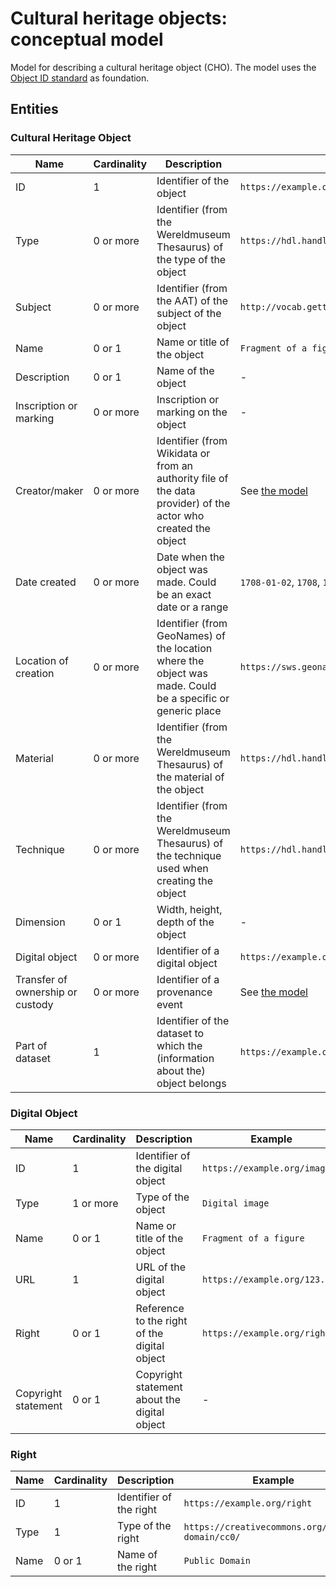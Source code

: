 # Cultural heritage objects: conceptual model

Model for describing a cultural heritage object (CHO). The model uses the [Object ID standard](https://icom.museum/en/resources/standards-guidelines/objectid/) as foundation.

## Entities

### Cultural Heritage Object

|Name|Cardinality|Description|Example|
|-|-|-|-|
|ID|1|Identifier of the object|`https://example.org/object`|
|Type|0 or more|Identifier (from the Wereldmuseum Thesaurus) of the type of the object|`https://hdl.handle.net/20.500.11840/termmaster1397`|
|Subject|0 or more|Identifier (from the AAT) of the subject of the object|`http://vocab.getty.edu/aat/300152441`|
|Name|0 or 1|Name or title of the object|`Fragment of a figure`|
|Description|0 or 1|Name of the object|-|
|Inscription or marking|0 or more|Inscription or marking on the object|-|
|Creator/maker|0 or more|Identifier (from Wikidata or from an authority file of the data provider) of the actor who created the object|See [the model](../actors/conceptual.md)|
|Date created|0 or more|Date when the object was made. Could be an exact date or a range|`1708-01-02`, `1708`, `1700-1800`|
|Location of creation|0 or more|Identifier (from GeoNames) of the location where the object was made. Could be a specific or generic place|`https://sws.geonames.org/1642911/`|
|Material|0 or more|Identifier (from the Wereldmuseum Thesaurus) of the material of the object|`https://hdl.handle.net/20.500.11840/termmaster26637`|
|Technique|0 or more|Identifier (from the Wereldmuseum Thesaurus) of the technique used when creating the object|`https://hdl.handle.net/20.500.11840/termmaster26171`|
|Dimension|0 or 1|Width, height, depth of the object|-|
|Digital object|0 or more|Identifier of a digital object|`https://example.org/image`|
|Transfer of ownership or custody|0 or more|Identifier of a provenance event|See [the model](../provenance/conceptual.md)|
|Part of dataset|1|Identifier of the dataset to which the (information about the) object belongs|`https://example.org/dataset`|

### Digital Object

|Name|Cardinality|Description|Example|
|-|-|-|-|
|ID|1|Identifier of the digital object|`https://example.org/image`|
|Type|1 or more|Type of the object|`Digital image`|
|Name|0 or 1|Name or title of the object|`Fragment of a figure`|
|URL|1|URL of the digital object|`https://example.org/123.jpg`|
|Right|0 or 1|Reference to the right of the digital object|`https://example.org/right`|
|Copyright statement|0 or 1|Copyright statement about the digital object|-|

### Right

|Name|Cardinality|Description|Example|
|-|-|-|-|
|ID|1|Identifier of the right|`https://example.org/right`|
|Type|1|Type of the right|`https://creativecommons.org/public-domain/cc0/`|
|Name|0 or 1|Name of the right|`Public Domain`|
